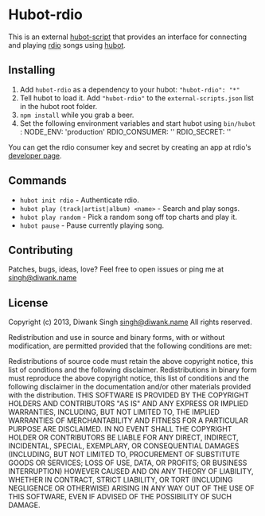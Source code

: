 # Hubot-rdio

This is an external [hubot-script](https://github.com/github/hubot/blob/master/README.md#external-scripts) that provides an interface for connecting and playing [rdio](http://rd.io) songs using [hubot](http://hubot.gihub.com).

## Installing

1. Add `hubot-rdio` as a dependency to your hubot:
    `"hubot-rdio": "*"`
2. Tell hubot to load it. Add `"hubot-rdio"` to the `external-scripts.json` list in the hubot root folder.
3. `npm install` while you grab a beer.
4. Set the following environment variables and start hubot using `bin/hubot` :
      NODE_ENV:      'production'
      RDIO_CONSUMER: '<your rdio consumer key>'
      RDIO_SECRET:   '<your rdio consumer secret>'

You can get the rdio consumer key and secret by creating an app at rdio's [developer page](http://developer.rdio.com/apps/mykeys).

## Commands

* `hubot init rdio` - Authenticate rdio.
* `hubot play (track|artist|album) <name>` - Search and play songs.
* `hubot play random` - Pick a random song off top charts and play it.
* `hubot pause` - Pause currently playing song.

## Contributing

Patches, bugs, ideas, love? Feel free to open issues or ping me at singh@diwank.name

## License

Copyright (c) 2013, Diwank Singh <singh@diwank.name>
All rights reserved.

Redistribution and use in source and binary forms, with or without modification, are permitted provided that the following conditions are met:

Redistributions of source code must retain the above copyright notice, this list of conditions and the following disclaimer.
Redistributions in binary form must reproduce the above copyright notice, this list of conditions and the following disclaimer in the documentation and/or other materials provided with the distribution.
THIS SOFTWARE IS PROVIDED BY THE COPYRIGHT HOLDERS AND CONTRIBUTORS "AS IS" AND ANY EXPRESS OR IMPLIED WARRANTIES, INCLUDING, BUT NOT LIMITED TO, THE IMPLIED WARRANTIES OF MERCHANTABILITY AND FITNESS FOR A PARTICULAR PURPOSE ARE DISCLAIMED. IN NO EVENT SHALL THE COPYRIGHT HOLDER OR CONTRIBUTORS BE LIABLE FOR ANY DIRECT, INDIRECT, INCIDENTAL, SPECIAL, EXEMPLARY, OR CONSEQUENTIAL DAMAGES (INCLUDING, BUT NOT LIMITED TO, PROCUREMENT OF SUBSTITUTE GOODS OR SERVICES; LOSS OF USE, DATA, OR PROFITS; OR BUSINESS INTERRUPTION) HOWEVER CAUSED AND ON ANY THEORY OF LIABILITY, WHETHER IN CONTRACT, STRICT LIABILITY, OR TORT (INCLUDING NEGLIGENCE OR OTHERWISE) ARISING IN ANY WAY OUT OF THE USE OF THIS SOFTWARE, EVEN IF ADVISED OF THE POSSIBILITY OF SUCH DAMAGE.
